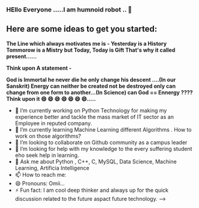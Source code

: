 ### HEllo  Everyone .....I am humnoid robot .. 👋

## Here are some ideas to get you started:

<b>The Line which always motivates me is - 
Yesterday is a History
Tommorow is a Mistry
but Today, Today is Gift
That's why it called present......

Think upon A statement - 

God is Immortal he never die he only change his descent ....(In our Sanskrit)
Energy can neither be created not be destroyed only can change from one form to another...(In Science)
can God == Ennergy ????   Think upon it 😄 😄 😄 😄 😄 😄 😄.....</b>



- 🔭 I’m currently working on Python Technology for making my experience better and tackle the mass market of IT sector as an Employee in reputed company.
- 🌱 I’m currently learning Machine Learning different Algorithms . How to work on those algorithms? 
- 👯 I’m looking to collaborate on Github community as a campus leader
- 🤔 I’m looking for help with my knowledge to the every suffering student eho seek help in learning.
- 💬 Ask me about Python , C++, C, MySQL, Data Science, Machine Learning, Artificia Intelligence
- 📫 How to reach me: 
- 😄 Pronouns: Omii...
- ⚡ Fun fact:  I am cool deep thinker and always up for the quick discussion related to the future aspact future technology.
-->
<!--
**omkrit/omkrit** is a ✨ _special_ ✨ repository because its `README.md` (this file) appears on your GitHub profile.

